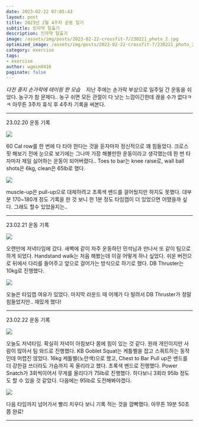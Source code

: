```yaml
---
date: 2023-02-22 07:05:43
layout: post
title: 2023년 2월 4주차 운동 일기
subtitle: 인자약 탈출기
description: 인자약 탈출기
image: /assets/img/posts/2023-02-22-crossfit-7/230221_photo_2.jpg
optimized_image: /assets/img/posts/2023-02-22-crossfit-7/230221_photo_2.jpg
category: exercise
tags:
- exercise
author: wgmin0416
paginate: false
---
```

*다친 중지 손가락에 테이핑 한 모습*
&nbsp;&nbsp; 지난 주에는 손가락 부상으로 일주일 간 운동을 쉬었다.
농구가 참 문제다.. 농구 쉬면 모든 관절이 다 낫는 느낌이긴한데 끊을 수가 없다ㅋㅋ
아무튼 3주차 휴식 후 4주차 기록을 써본다.

---

23.02.20 운동 기록

<img src="/assets/img/posts/2023-02-22-crossfit-7/230220_wod.jpg"/>

60 Cal row를 한 번에 다 타야 한다는 것을 듣자마자 정신적으로 꽤 힘들었다. 크로스핏 해보기 전에 눈으로 보기에는 
그나마 가장 해볼만한 운동이라고 생각했는데 한 번 타자마자 제일 싫어하는 운동이 되어버렸다..
Toes to bar는 knee raise로, wall ball shots은 6kg, clean은 65lb로 했다.


<img src="/assets/img/posts/2023-02-22-crossfit-7/230220_record.jpg"/>

muscle-up은 pull-up으로 대체하려고 초록색 밴드를 걸어뒀지만 하지도 못했다. 
대부분 170~180개 정도 기록을 한 것 보니 한 1분 정도 타임캡이 더 있었으면 어땠을까 싶다. 그래도 할수 있었을지는..

---

23.02.21 운동 기록

<img src="/assets/img/posts/2023-02-22-crossfit-7/230221_wod.jpg"/>

오랜만에 저녁타임에 갔다. 새벽에 같이 자주 운동하던 민석님과 만나서 또 같이 팀으로 하게 되었다.
Handstand walk는 처음 해봤는데 이걸 어떻게 하나 싶었다. 쉬운 버전으로 뒤에서 다리를 들어주고 앞으로 걸어가는 방식으로 하기로 했다.
DB Thruster는 10kg로 진행했다.

<img src="/assets/img/posts/2023-02-22-crossfit-7/230221_record.jpg"/>

오늘은 타임캡 여유가 있었다. 마지막 라운드 때 어깨가 다 털려서 DB Thruster가 정말 힘들었지만.. 재밌게 했다!

---

23.02.22 운동 기록

<img src="/assets/img/posts/2023-02-22-crossfit-7/230222_wod.jpg"/>

오늘도 저녁타임. 확실히 저녁이 아침보다 몸에 힘이 있는 것 같다. 원래 개인이지만 사람이 많아서 팀 와드로 진행했다.
KB Goblet Squat는 케틀벨을 잡고 스쿼트하는 동작인데 어렵진 않았다. 16kg 케틀밸(노란색)으로 했고, 
Chest to Bar Pull up은 밴드를 더 강한걸 쓰더라도 가슴까지 꼭 올리라고 했다. 초록색 밴드로 진행했다.
Power Snatch가 3회씩이어서 무게를 올리다가 75lb로 진행했다. 하다보니 3회라 95lb 정도도 할 수 있을 것 같았다. 
다음에는 95lb로 도전해봐야겠다.


<img src="/assets/img/posts/2023-02-22-crossfit-7/230222_record.jpg"/>

다음 타임까지 넘어가서 빨리 치우다 보니 기록 적는 것을 깜빡했다. 아무튼 19분 50초쯤 완료!

---


